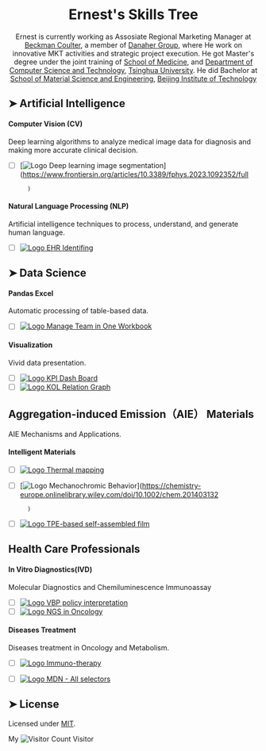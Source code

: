 <h1 align="center">Ernest's Skills Tree</h1>
<p align="center">
	Ernest is currently working as Assosiate Regional Marketing Manager at <a href="https://www.beckmancoulter.com/">Beckman Coulter</a>, a member of <a href="https://www.danaher.com/">Danaher Group</a>, where He work on innovative MKT activities and strategic project execution. He got Master's degree under the joint training of <a href="https://www.med.tsinghua.edu.cn/">School of Medicine</a>, and <a href="https://www.cs.tsinghua.edu.cn/">Department of Computer Science and Technology</a>, <a href="https://www.tsinghua.edu.cn/">Tsinghua University</a>. He did Bachelor at  <a href="https://mse.bit.edu.cn/index.htm">School of Material Science and Engineering</a>, <a href="https://www.bit.edu.cn/">Beijing Institute of Technology</a>
</p> 




## ➤ Artificial Intelligence

#### Computer Vision (CV)

Deep learning algorithms to analyze medical image data for diagnosis and making more accurate clinical decision.

* [ ] [<img style="margin-bottom: 0;" src="https://plus.google.com/_/favicon?domain_url=https%3A%2F%2Fdeveloper.mozilla.org" alt="Logo" /> Deep learning image segmentation](https://www.frontiersin.org/articles/10.3389/fphys.2023.1092352/full
        
        
        
        )


#### Natural Language Processing (NLP)

Artificial intelligence techniques to process, understand, and generate human language.

* [ ] [<img style="margin-bottom: 0;" src="https://plus.google.com/_/favicon?domain_url=https%3A%2F%2Fdeveloper.mozilla.org" alt="Logo" /> EHR Identifing](https://developer.mozilla.org/en-US/docs/Web/HTML/Element)

## ➤ Data Science

#### Pandas Excel

Automatic processing of table-based data.

* [ ] [<img style="margin-bottom: 0;" src="https://plus.google.com/_/favicon?domain_url=https%3A%2F%2Fdevelopers.google.com" alt="Logo" /> Manage Team in One Workbook](https://developers.google.com/web/fundamentals/discovery/social-discovery)

#### Visualization

Vivid data presentation.

* [ ] [<img style="margin-bottom: 0;" src="https://plus.google.com/_/favicon?domain_url=https%3A%2F%2Fdeveloper.mozilla.org" alt="Logo" /> KPI Dash Board](https://developer.mozilla.org/en-US/docs/Learn/HTML/Multimedia_and_embedding/Adding_vector_graphics_to_the_Web)
* [ ] [<img style="margin-bottom: 0;" src="https://plus.google.com/_/favicon?domain_url=https%3A%2F%2Fsvgontheweb.com" alt="Logo" /> KOL Relation Graph](https://svgontheweb.com/)

## Aggregation-induced Emission（AIE） Materials

AIE Mechanisms and Applications.

#### Intelligent Materials
* [ ] [<img style="margin-bottom: 0;" src="https://plus.google.com/_/favicon?domain_url=https%3A%2F%2Fwww.w3schools.com" alt="Logo" /> Thermal mapping](https://pubs.rsc.org/en/content/articlelanding/2014/SC/C4SC01611D)
* [ ] [<img style="margin-bottom: 0;" src="https://plus.google.com/_/favicon?domain_url=https%3A%2F%2Fdeveloper.mozilla.org" alt="Logo" /> Mechanochromic Behavior](https://chemistry-europe.onlinelibrary.wiley.com/doi/10.1002/chem.201403132
        
        
        
        )
* [ ] [<img style="margin-bottom: 0;" src="https://plus.google.com/_/favicon?domain_url=https%3A%2F%2Fwww.w3schools.com" alt="Logo" /> TPE-based self-assembled film](https://link.springer.com/article/10.1007/s11434-013-5943-7/#citeas)


## Health Care Professionals

#### In Vitro Diagnostics(IVD)

Molecular Diagnostics and Chemiluminescence Immunoassay

* [ ] [<img style="margin-bottom: 0;" src="https://plus.google.com/_/favicon?domain_url=https%3A%2F%2Fdeveloper.mozilla.org" alt="Logo" /> VBP policy interpretation](https://developer.mozilla.org/en-US/docs/Learn/Getting_started_with_the_web/CSS_basics)
* [ ] [<img style="margin-bottom: 0;" src="https://plus.google.com/_/favicon?domain_url=https%3A%2F%2Fdeveloper.mozilla.org" alt="Logo" /> NGS in Oncology](https://developer.mozilla.org/en-US/docs/Learn/Getting_started_with_the_web/CSS_basics)

#### Diseases Treatment

Diseases treatment in Oncology and Metabolism.

* [ ] [<img style="margin-bottom: 0;" src="https://plus.google.com/_/favicon?domain_url=https%3A%2F%2Fdeveloper.mozilla.org" alt="Logo" /> Immuno-therapy](https://developer.mozilla.org/en-US/docs/Learn/CSS/Building_blocks/Selectors)
* [ ] [<img style="margin-bottom: 0;" src="https://plus.google.com/_/favicon?domain_url=https%3A%2F%2Fdeveloper.mozilla.org" alt="Logo" /> MDN - All selectors](https://developer.mozilla.org/en-US/docs/Web/CSS/CSS_Selectors)




## ➤ License
	
Licensed under [MIT](https://opensource.org/licenses/MIT).

My ![Visitor Count](https://profile-counter.glitch.me/ErnestGu/count.svg) Visitor
